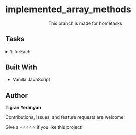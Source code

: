 # implemented_array_methods

<p align="center">This branch is made for hometasks</p>

## Tasks

<details>
    <summary> 1. forEach</summary>
    <br>
    
➡️ Task: Implement forEach method

➡️ [Solution](https://github.com/armeagle777/implemented_array_methods/blob/master/homeTasks/implementedForeach.js)

</details>

## Built With

- Vanilla JavaScript

## Author

**Tigran Yeranyan**

Contributions, issues, and feature requests are welcome!

Give a ⭐️⭐️⭐️⭐️⭐️ if you like this project!
